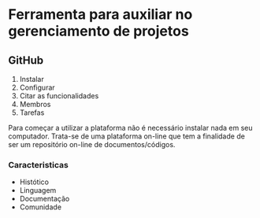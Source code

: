 # Ferramenta para auxiliar no gerenciamento de projetos

## GitHub
1. Instalar
1. Configurar
1. Citar as funcionalidades
1. Membros
1. Tarefas

Para começar a utilizar a plataforma não é necessário instalar nada em seu computador. Trata-se de uma plataforma on-line que
tem a finalidade de ser um repositório on-line de documentos/códigos.

### Caracteristicas
* Histótico
* Linguagem
* Documentação
* Comunidade
